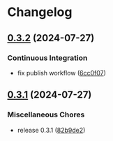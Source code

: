 # Changelog

## [0.3.2](https://github.com/team-reflect/kiss-crypto/compare/v0.3.1...v0.3.2) (2024-07-27)


### Continuous Integration

* fix publish workflow ([6cc0f07](https://github.com/team-reflect/kiss-crypto/commit/6cc0f07a313b2b2517f70f5f7167e4ad0c10b153))

## [0.3.1](https://github.com/team-reflect/kiss-crypto/compare/v0.3.0-beta.0...v0.3.1) (2024-07-27)


### Miscellaneous Chores

* release 0.3.1 ([82b9de2](https://github.com/team-reflect/kiss-crypto/commit/82b9de2dc56b50106f3debc5e69d967c0bef08c7))

